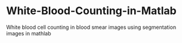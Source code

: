 # White-Blood-Counting-in-Matlab
White blood cell counting in blood smear images using segmentation images in mathlab 
